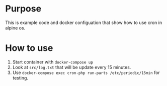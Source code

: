# Purpose

This is example code and docker configuation that show how to use cron in alpine os.

# How to use

1. Start container with `docker-compose up`
2. Look at `src/log.txt` that will be update every 15 minutes.
3. Use `docker-compose exec cron-php run-parts /etc/periodic/15min` for testing.